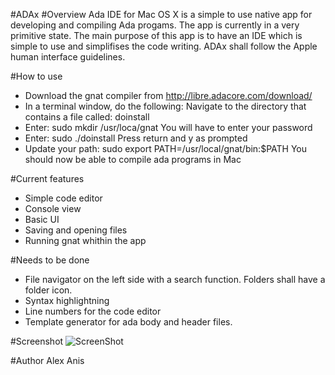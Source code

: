 #ADAx 
#Overview
Ada IDE for Mac OS X is a simple to use native app for developing and compiling Ada progams. The app is currently in a very primitive state.
The main purpose of this app is to have an IDE which is simple to use and simplifises the code writing. ADAx shall follow the Apple human interface guidelines.

#How to use
+ Download the gnat compiler from http://libre.adacore.com/download/
+ In a terminal window, do the following:
Navigate to the directory that contains a file called: doinstall
+ Enter: sudo mkdir /usr/loca/gnat
You will have to enter your password
+ Enter: sudo ./doinstall
Press return and y as prompted
+ Update your path: sudo export PATH=/usr/local/gnat/bin:$PATH
You should now be able to compile ada programs in Mac

#Current features
+ Simple code editor 
+ Console view
+ Basic UI
+ Saving and opening files
+ Running gnat whithin the app

#Needs to be done
+ File navigator on the left side with a search function. Folders shall have a folder icon.  
+ Syntax highlightning 
+ Line numbers for the code editor
+ Template generator for ada body and header files. 

#Screenshot
![ScreenShot](https://raw.github.com/alexanis/ADAx-IDE/master/Screenshot.png)

#Author
Alex Anis
